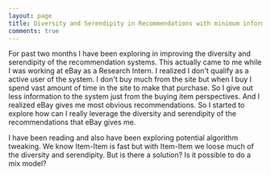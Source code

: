 ```yaml
---
layout: page
title: Diversity and Serendipity in Recommendations with minimum information
comments: true
---
```


For past two months I have been exploring in improving the diversity and serendipity of the recommendation systems. This actually came to me while I was working at eBay as a Research Intern. I realized I don't qualify as a active user of the system. I don't buy much from the site but when I buy I spend vast amount of time in the site to make that purchase. So I give out less information to the system just from the buying item perspectives. And I realized eBay gives me most obvious recommendations. So I started to explore how can I really leverage the diversity and serendipity of the recommendations that eBay gives me.

I have been reading and also have been exploring potential algorithm tweaking. We know Item-Item is fast but with Item-Item we loose much of the diversity and serendipity. But is there a solution? Is it possible to do a mix model?